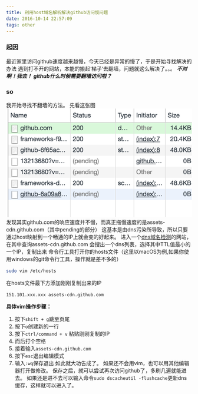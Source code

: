 ```yaml
---
title: 利用host域名解析解决github访问慢问题
date: 2016-10-14 22:57:09
tags: other
---
```

### 起因
最近家里访问github速度越来越慢，今天已经是异常的慢了，于是开始寻找解决的办法
遇到打不开的网站，本能的搬起‘梯子‘去翻墙，问题就这么解决了。。。
***不对啊！我去！***
***github什么时候需要翻墙访问啦？***
### so
我开始寻找不翻墙的方法。
先看这张图
![github-network](/img/github-network.png)
发现其实github.com的响应速度并不慢，而真正拖慢速度的是assets-cdn.github.com（其中pending的部分）
这基本是由dns污染所导致，所以只要通过host映射到一个畅通的IP上就会变的好起来。
进入一个[dns域名检测](http://tool.chinaz.com/dns)的网站，在其中查询assets-cdn.github.com
会搜出一个dns列表，选择其中TTL值最小的一个IP，复制出来
命令行工具打开你的hosts文件（这里以macOS为例,如果你使用windows的git命令行工具，操作就是差不多的）
```bash
sudo vim /etc/hosts
```
在hosts文件最下方添加刚刚复制出来的IP
```bash
151.101.xxx.xxx assets-cdn.github.com
```
**具体vim操作步骤：**
1. 按下`shift + g`跳至页尾
2. 按下`o`创建新的一行
3. 按下`ctrl/command + v` 粘贴刚刚复制的IP
4. 而后打个空格
5. 接着输入`assets-cdn.github.com`
6. 按下`esc`退出编辑模式
7. 输入`:wq`保存退出
如此就大功告成了。
如果还不会用vim，也可以用其他编辑器打开做修改。
保存之后，就可以尝试再次访问github了，多刷几遍就能进去。
如果还是进不去可以输入命令`sudo dscacheutil -flushcache`更新dns缓存，这样就可以进入了。


